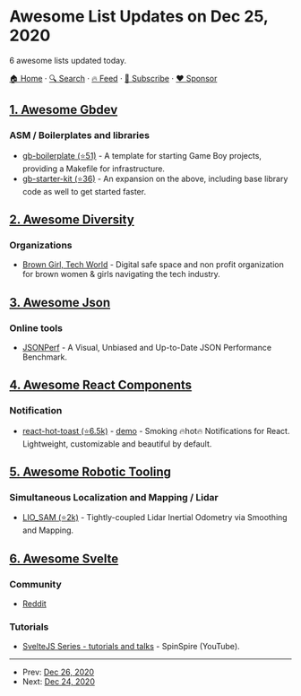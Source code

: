 # Awesome List Updates on Dec 25, 2020

6 awesome lists updated today.

[🏠 Home](/README.md) · [🔍 Search](https://www.trackawesomelist.com/search/) · [🔥 Feed](https://www.trackawesomelist.com/rss.xml) · [📮 Subscribe](https://trackawesomelist.us17.list-manage.com/subscribe?u=d2f0117aa829c83a63ec63c2f&id=36a103854c) · [❤️  Sponsor](https://github.com/sponsors/theowenyoung)



## [1. Awesome Gbdev](/content/gbdev/awesome-gbdev/README.md)

### ASM / Boilerplates and libraries

*   [gb-boilerplate (⭐51)](https://github.com/ISSOtm/gb-boilerplate) - A template for starting Game Boy projects, providing a Makefile for infrastructure.
*   [gb-starter-kit (⭐36)](https://github.com/ISSOtm/gb-starter-kit) - An expansion on the above, including base library code as well to get started faster.

## [2. Awesome Diversity](/content/folkswhocode/awesome-diversity/README.md)

### Organizations

*   [Brown Girl, Tech World](https://www.browngirltech.world/) - Digital safe space and non profit organization for brown women & girls navigating the tech industry.

## [3. Awesome Json](/content/burningtree/awesome-json/README.md)

### Online tools

*   [JSONPerf](https://jsonperf.com) - A Visual, Unbiased and Up-to-Date JSON Performance Benchmark.

## [4. Awesome React Components](/content/brillout/awesome-react-components/README.md)

### Notification

*   [react-hot-toast (⭐6.5k)](https://github.com/timolins/react-hot-toast) - [demo](https://react-hot-toast.com/) - Smoking 🔥hot🔥 Notifications for React. Lightweight, customizable and beautiful by default.

## [5. Awesome Robotic Tooling](/content/protontypes/awesome-robotic-tooling/README.md)

### Simultaneous Localization and Mapping / Lidar

*   [LIO\_SAM (⭐2k)](https://github.com/TixiaoShan/LIO-SAM) - Tightly-coupled Lidar Inertial Odometry via Smoothing and Mapping.

## [6. Awesome Svelte](/content/TheComputerM/awesome-svelte/README.md)

### Community

*   [Reddit](https://www.reddit.com/r/sveltejs/)

### Tutorials

*   [SvelteJS Series - tutorials and talks](https://www.youtube.com/playlist?list=PLKUl5gVuvLjh7l0SDn-BoZtMgN3TDMNPd) - SpinSpire (YouTube).

---

- Prev: [Dec 26, 2020](/content/2020/12/26/README.md)
- Next: [Dec 24, 2020](/content/2020/12/24/README.md)
